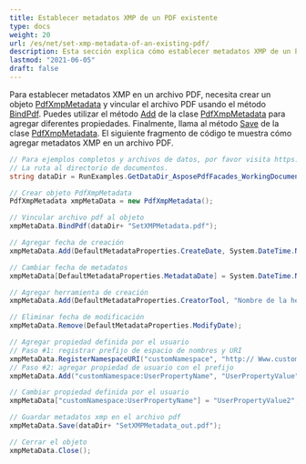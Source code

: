 ```yaml
---
title: Establecer metadatos XMP de un PDF existente
type: docs
weight: 20
url: /es/net/set-xmp-metadata-of-an-existing-pdf/
description: Esta sección explica cómo establecer metadatos XMP de un PDF existente con Aspose.PDF Facades.
lastmod: "2021-06-05"
draft: false
---
```


Para establecer metadatos XMP en un archivo PDF, necesita crear un objeto [PdfXmpMetadata](https://reference.aspose.com/pdf/net/aspose.pdf.facades/pdfxmpmetadata) y vincular el archivo PDF usando el método [BindPdf](https://reference.aspose.com/pdf/net/aspose.pdf.facades/facade/methods/bindpdf/index). Puedes utilizar el método [Add](https://reference.aspose.com/pdf/net/aspose.pdf.facades/pdfxmpmetadata/methods/add/index) de la clase [PdfXmpMetadata](https://reference.aspose.com/pdf/net/aspose.pdf.facades/pdfxmpmetadata) para agregar diferentes propiedades. Finalmente, llama al método [Save](https://reference.aspose.com/pdf/net/aspose.pdf/document/methods/save/index) de la clase [PdfXmpMetadata](https://reference.aspose.com/pdf/net/aspose.pdf.facades/pdfxmpmetadata). El siguiente fragmento de código te muestra cómo agregar metadatos XMP en un archivo PDF.

```csharp
// Para ejemplos completos y archivos de datos, por favor visita https://github.com/aspose-pdf/Aspose.Pdf-for-.NET
// La ruta al directorio de documentos.
string dataDir = RunExamples.GetDataDir_AsposePdfFacades_WorkingDocuments();

// Crear objeto PdfXmpMetadata
PdfXmpMetadata xmpMetaData = new PdfXmpMetadata();

// Vincular archivo pdf al objeto
xmpMetaData.BindPdf(dataDir+ "SetXMPMetadata.pdf");

// Agregar fecha de creación
xmpMetaData.Add(DefaultMetadataProperties.CreateDate, System.DateTime.Now.ToString());

// Cambiar fecha de metadatos
xmpMetaData[DefaultMetadataProperties.MetadataDate] = System.DateTime.Now.ToString();

// Agregar herramienta de creación
xmpMetaData.Add(DefaultMetadataProperties.CreatorTool, "Nombre de la herramienta de creación");

// Eliminar fecha de modificación
xmpMetaData.Remove(DefaultMetadataProperties.ModifyDate);

// Agregar propiedad definida por el usuario
// Paso #1: registrar prefijo de espacio de nombres y URI
xmpMetaData.RegisterNamespaceURI("customNamespace", "http:// Www.customNameSpaces.com/ns/");
// Paso #2: agregar propiedad de usuario con el prefijo
xmpMetaData.Add("customNamespace:UserPropertyName", "UserPropertyValue");

// Cambiar propiedad definida por el usuario
xmpMetaData["customNamespace:UserPropertyName"] = "UserPropertyValue2";

// Guardar metadatos xmp en el archivo pdf
xmpMetaData.Save(dataDir+ "SetXMPMetadata_out.pdf");

// Cerrar el objeto
xmpMetaData.Close();
```